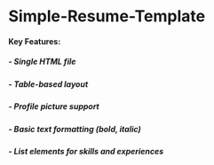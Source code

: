 # Simple-Resume-Template
#### Key Features:
##### - Single HTML file
##### - Table-based layout
##### - Profile picture support 
##### - Basic text formatting (bold, italic)
##### - List elements for skills and experiences